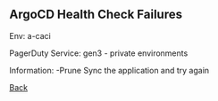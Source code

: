 ## ArgoCD Health Check Failures

Env: a-caci

PagerDuty Service: gen3 - private environments

Information:
-Prune Sync the application and try again


[Back](/Centralized-Documentation)
